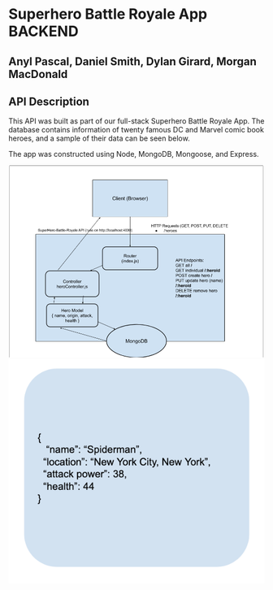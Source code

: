 # Superhero Battle Royale App BACKEND

## Anyl Pascal, Daniel Smith, Dylan Girard, Morgan MacDonald

## API Description

This API was built as part of our full-stack Superhero Battle Royale App. The database contains information of twenty famous DC and Marvel comic book heroes, and a sample of their data can be seen below.

The app was constructed using Node, MongoDB, Mongoose, and Express.

![image](planning/Request-Response-Cycle.png)
![image](planning/hero-json-data-example.png)
